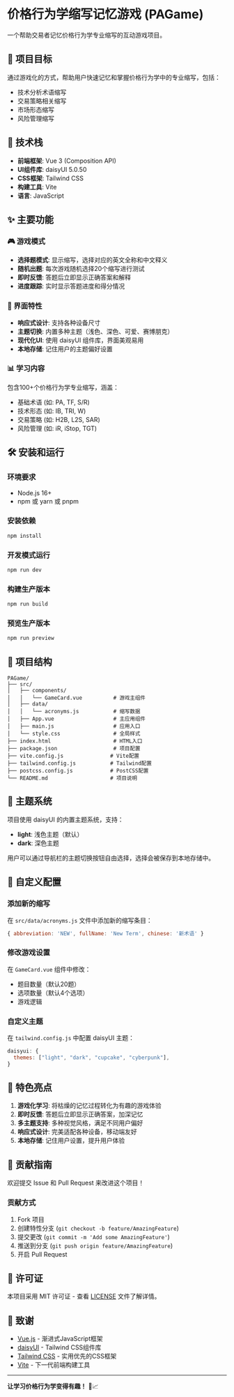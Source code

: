 # 价格行为学缩写记忆游戏 (PAGame)

一个帮助交易者记忆价格行为学专业缩写的互动游戏项目。

## 🎯 项目目标

通过游戏化的方式，帮助用户快速记忆和掌握价格行为学中的专业缩写，包括：
- 技术分析术语缩写
- 交易策略相关缩写  
- 市场形态缩写
- 风险管理缩写

## 🚀 技术栈

- **前端框架**: Vue 3 (Composition API)
- **UI组件库**: daisyUI 5.0.50
- **CSS框架**: Tailwind CSS
- **构建工具**: Vite
- **语言**: JavaScript

## ✨ 主要功能

### 🎮 游戏模式
- **选择题模式**: 显示缩写，选择对应的英文全称和中文释义
- **随机出题**: 每次游戏随机选择20个缩写进行测试
- **即时反馈**: 答题后立即显示正确答案和解释
- **进度跟踪**: 实时显示答题进度和得分情况

### 🎨 界面特性
- **响应式设计**: 支持各种设备尺寸
- **主题切换**: 内置多种主题（浅色、深色、可爱、赛博朋克）
- **现代化UI**: 使用 daisyUI 组件库，界面美观易用
- **本地存储**: 记住用户的主题偏好设置

### 📊 学习内容
包含100+个价格行为学专业缩写，涵盖：
- 基础术语 (如: PA, TF, S/R)
- 技术形态 (如: IB, TRI, W)
- 交易策略 (如: H2B, L2S, SAR)
- 风险管理 (如: iR, iStop, TGT)

## 🛠️ 安装和运行

### 环境要求
- Node.js 16+ 
- npm 或 yarn 或 pnpm

### 安装依赖
```bash
npm install
```

### 开发模式运行
```bash
npm run dev
```

### 构建生产版本
```bash
npm run build
```

### 预览生产版本
```bash
npm run preview
```

## 📁 项目结构

```
PAGame/
├── src/
│   ├── components/
│   │   └── GameCard.vue          # 游戏主组件
│   ├── data/
│   │   └── acronyms.js           # 缩写数据
│   ├── App.vue                   # 主应用组件
│   ├── main.js                   # 应用入口
│   └── style.css                 # 全局样式
├── index.html                    # HTML入口
├── package.json                  # 项目配置
├── vite.config.js               # Vite配置
├── tailwind.config.js           # Tailwind配置
├── postcss.config.js            # PostCSS配置
└── README.md                    # 项目说明
```

## 🎨 主题系统

项目使用 daisyUI 的内置主题系统，支持：

- **light**: 浅色主题（默认）
- **dark**: 深色主题

用户可以通过导航栏的主题切换按钮自由选择，选择会被保存到本地存储中。

## 🔧 自定义配置

### 添加新的缩写
在 `src/data/acronyms.js` 文件中添加新的缩写条目：

```javascript
{ abbreviation: 'NEW', fullName: 'New Term', chinese: '新术语' }
```

### 修改游戏设置
在 `GameCard.vue` 组件中修改：
- 题目数量（默认20题）
- 选项数量（默认4个选项）
- 游戏逻辑

### 自定义主题
在 `tailwind.config.js` 中配置 daisyUI 主题：

```javascript
daisyui: {
  themes: ["light", "dark", "cupcake", "cyberpunk"],
}
```

## 🌟 特色亮点

1. **游戏化学习**: 将枯燥的记忆过程转化为有趣的游戏体验
2. **即时反馈**: 答题后立即显示正确答案，加深记忆
3. **多主题支持**: 多种视觉风格，满足不同用户偏好
4. **响应式设计**: 完美适配各种设备，移动端友好
5. **本地存储**: 记住用户设置，提升用户体验

## 🤝 贡献指南

欢迎提交 Issue 和 Pull Request 来改进这个项目！

### 贡献方式
1. Fork 项目
2. 创建特性分支 (`git checkout -b feature/AmazingFeature`)
3. 提交更改 (`git commit -m 'Add some AmazingFeature'`)
4. 推送到分支 (`git push origin feature/AmazingFeature`)
5. 开启 Pull Request

## 📄 许可证

本项目采用 MIT 许可证 - 查看 [LICENSE](LICENSE) 文件了解详情。

## 🙏 致谢

- [Vue.js](https://vuejs.org/) - 渐进式JavaScript框架
- [daisyUI](https://daisyui.com/) - Tailwind CSS组件库
- [Tailwind CSS](https://tailwindcss.com/) - 实用优先的CSS框架
- [Vite](https://vitejs.dev/) - 下一代前端构建工具

---

**让学习价格行为学变得有趣！** 🎯📈
